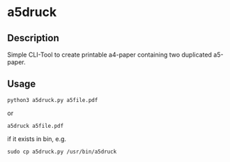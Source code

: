 # a5druck

## Description
Simple CLI-Tool to create printable a4-paper containing two duplicated a5-paper.

## Usage
```console
python3 a5druck.py a5file.pdf
```

or 

```console
a5druck a5file.pdf
```

if it exists in bin, e.g.

```console
sudo cp a5druck.py /usr/bin/a5druck
```
